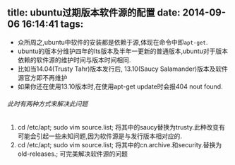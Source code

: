 title: ubuntu过期版本软件源的配置
date: 2014-09-06 16:14:41
tags:
---

* 众所周之,ubuntu中软件的安装都是依赖于源,体现在命令中即`apt-get`.
* ubuntu的版本分维护四年的lts版本及半年一更新的普通版本,ubuntu对于版本依赖的软件源的维护时间与版本时间相同.
* 比如当14.04(Trusty Tahr)版本发行后, 13.10(Saucy Salamander)版本及软件源官方即不再维护
* 如果你还在使用13.10版本时,在使用apt-get update时会报404 nout found.

###### 此时有两种方式来解决此问题

1. cd /etc/apt; sudo vim source.list; 将其中的saucy替换为trusty.此种改变有可能会引起一些未知问题,因为软件源是与发行版本相对应的.
2. cd /etc/apt; sudo vim source.list; 将其中的cn.archive.和security.替换为old-releases.; 可完美解决软件源的问题
